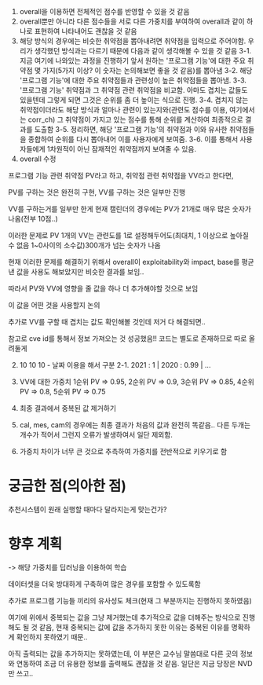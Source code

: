 1. overall을 이용하면 전체적인 점수를 반영할 수 있을 것 같음
2. overall뿐만 아니라 다른 점수들을 서로 다른 가중치를 부여하여 overall과 같이 하나로 표현하여 나타내어도 괜찮을 것 같음
3. 해당 방식의 경우에는 비슷한 취약점을 뽑아내려면 취약점을 입력으로 주어야함. 우리가 생각했던 방식과는 다르기 때문에 다음과 같이 생각해볼 수 있을 것 같음
3-1. 지금 여기에 나와있는 과정을 진행하기 앞서 원하는 '프로그램 기능'에 대한 주요 취약점 몇 가지(5가지 이상? 이 숫자는 논의해보면 좋을 것 같음)를 뽑아냄
3-2. 해당 '프로그램 기능'에 대한 주요 취약점들과 관련성이 높은 취약점들을 뽑아냄.
3-3. '프로그램 기능' 취약점과 그 취약점 관련 취약점을 비교함. 아마도 겹치는 값들도 있을텐데 그렇게 되면 그것은 순위를 좀 더 높이는 식으로 진행.
3-4. 겹치지 않는 취약점이더라도 해당 방식과 얼마나 관련이 있는지와(관련도 점수를 이용, 여기에서는 corr_ch) 그 취약점이 가지고 있는 점수를 통해 순위를 계산하여 최종적으로 결과를 도출함
3-5. 정리하면, 해당 '프로그램 기능'의 취약점과 이와 유사한 취약점들을 종합하여 순위를 다시 뽑아내어 이를 사용자에게 보여줌.
3-6. 이를 통해서 사용자들에게 1차원적이 아닌 잠재적인 취약점까지 보여줄 수 있음.
4. overall 수정


프로그램 기능 관련 취약점 PV라고 하고, 취약점 관련 취약점을 VV라고 한다면,

PV를 구하는 것은 완전히 구현, VV를 구하는 것은 일부만 진행

VV를 구하는거를 일부만 한게 현재 캘린더의 경우에는 PV가 21개로 매우 많은 숫자가 나옴(전부 10점..)

이러한 문제로 PV 1개의 VV는 관련도를 1로 설정해두어도(최대치, 1 이상으로 높아질 수 없음 1~0사이의 소수값)300개가 넘는 숫자가 나옴

현재 이러한 문제를 해결하기 위해서 overall이 exploitability와 impact, base를 평균낸 값을 사용도 해보았지만 비슷한 결과를 보임..

따라서 PV와 VV에 영향을 줄 값을 하나 더 추가해야할 것으로 보임

이 값을 어떤 것을 사용할지 논의

추가로 VV를 구할 때 겹치는 값도 확인해볼 것인데 저거 다 해결되면..

참고로 cve id를 통해서 정보 가져오는 것 성공했음!! 코드는 별도로 존재하므로 따로 올려둘게


2. 10 10 10 - 날짜 이용을 해서 구분
2-1. 2021 : 1 | 2020 : 0.99 | ...

3. VV에 대한 가중치 1순위 PV => 0.95, 2순위 PV => 0.9, 3순위 PV => 0.85, 4순위 PV => 0.8, 5순위 PV => 0.75

4. 최종 결과에서 중복된 값 제거하기

5. cal, mes, cam의 경우에는 최종 결과가 처음의 값과 완전히 똑같음.. 다른 두개는 개수가 적어서 그런지 오류가 발생하여서 일단 제외함.
6. 가중치 차이가 너무 큰 것으로 추측하여 가중치를 전반적으로 키우기로 함

# 궁금한 점(의아한 점)
추천시스템이 원래 실행할 때마다 달라지는게 맞는건가?

# 향후 계획 
-> 해당 가중치를 딥러닝을 이용하여 학습 

데이터셋을 더욱 방대하게 구축하여 많은 경우를 포함할 수 있도록함 

추가로 프로그램 기능들 끼리의 유사성도 체크(현재 그 부분까지는 진행하지 못하였음)

여기에 위에서 중복되는 값을 그냥 제거했는데 추가적으로 값을 더해주는 방식으로 진행해도 될 것 같음, 현재 중복되는 값에 값을 추가하지 못한 이유는 중복된 이유를 명확하게 확인하지 못하였기 때문..

아직 출력되는 값을 추가하지는 못하였는데, 이 부분은 교수님 말씀대로 다른 곳의 정보와 연동하여 조금 더 유용한 정보를 출력해도 괜찮을 것 같음. 일단은 지금 당장은 NVD만 쓰고..
